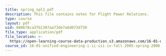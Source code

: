 ```yaml
---
title: spring_spl1.pdf
description: This file contains notes for Flight Power Relations.
type: course
layout: pdf
uid: 880678ca3fb1307aa73de7a6d073d730
file_type: application/pdf
file_location: >-
  https://open-learning-course-data-production.s3.amazonaws.com/16-01-unified-engineering-i-ii-iii-iv-fall-2005-spring-2006/880678ca3fb1307aa73de7a6d073d730_spring_spl1.pdf
course_id: 16-01-unified-engineering-i-ii-iii-iv-fall-2005-spring-2006
---
```

